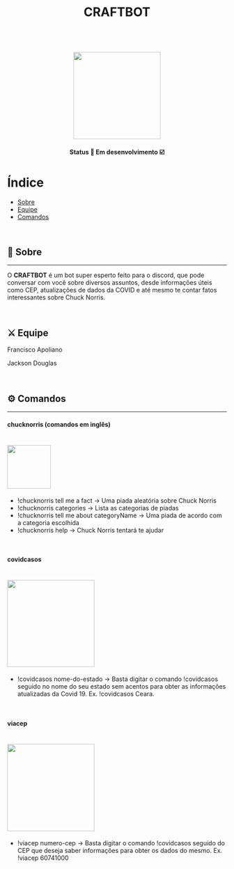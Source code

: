 
<h1 style="display: flex; align-items: center; justify-content: center;" class="logo">
  CRAFTBOT
</h1>

&nbsp;

<h1 align="center">
    <img src="https://ik.imagekit.io/rcjzrqiiqm7/52029_3442297a497ea4dcbfa32e37ed44726e-740x740_KIbVrMXYRH.jpg?updatedAt=1634589631318" width="200">
</h1>

<h4 align="center">
	Status 🚀 Em desenvolvimento  ☑️
</h4>

# Índice

- [Sobre](#-sobre)
- [Equipe](#-equipe)
- [Comandos](#-comandos)

&nbsp;

## 🔖 Sobre

---

O **CRAFTBOT** é um bot super esperto feito para o discord, que pode conversar com você sobre diversos assuntos, desde informações úteis como CEP, atualizações de dados da COVID e até mesmo te contar fatos interessantes sobre Chuck Norris.

&nbsp;

## ⚔️ Equipe

Francisco Apoliano
&nbsp;

Jackson Douglas

&nbsp;

## ⚙️ Comandos
---

#### chucknorris (comandos em inglês)

<h1>
    <img src="https://ik.imagekit.io/rcjzrqiiqm7/chucknorris_logo_coloured_small_2x_p6YpoG4HBL.png?updatedAt=1634590317017" width="100">
</h1>

- !chucknorris tell me a fact -> Uma piada aleatória sobre Chuck Norris
- !chucknorris categories -> Lista as categorias de piadas
- !chucknorris tell me about categoryName -> Uma piada de acordo com a categoria escolhida
- !chucknorris help -> Chuck Norris tentará te ajudar

&nbsp;

#### covidcasos

<h1>
    <img src="https://ik.imagekit.io/rcjzrqiiqm7/Screenshot_from_2021-10-18_18-04-44_n9YInIKft.png?updatedAt=1634591182052" width="200">
</h1>

- !covidcasos nome-do-estado -> Basta digitar o comando !covidcasos seguido no nome do seu estado sem acentos para obter as informações atualizadas da Covid 19. Ex. !covidcasos Ceara.


&nbsp;

#### viacep

<h1>
    <img src="https://ik.imagekit.io/rcjzrqiiqm7/Screenshot_from_2021-10-18_18-13-07_-p6xuuqIP.png?updatedAt=1634591617073" width="200">
</h1>

- !viacep numero-cep -> Basta digitar o comando !covidcasos seguido do CEP que deseja saber informações para obter os dados do mesmo. Ex. !viacep 60741000